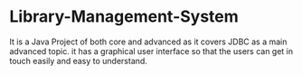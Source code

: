 # Library-Management-System
It is a Java Project of both core and advanced as it covers JDBC as a main advanced topic.
it has a graphical user interface so that the users can get in touch easily and easy to understand.
